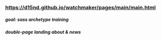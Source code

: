 ### https://d15nd.github.io/watchmaker/pages/main/main.html
##### goal: sass archetype training
##### double-page landing about & news